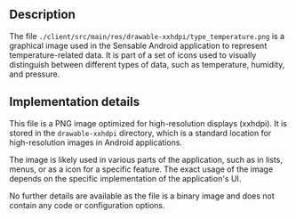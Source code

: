 ## Description

The file `./client/src/main/res/drawable-xxhdpi/type_temperature.png` is a graphical image used in the Sensable Android application to represent temperature-related data. It is part of a set of icons used to visually distinguish between different types of data, such as temperature, humidity, and pressure.


## Implementation details

This file is a PNG image optimized for high-resolution displays (xxhdpi). It is stored in the `drawable-xxhdpi` directory, which is a standard location for high-resolution images in Android applications.

The image is likely used in various parts of the application, such as in lists, menus, or as a icon for a specific feature. The exact usage of the image depends on the specific implementation of the application's UI.

No further details are available as the file is a binary image and does not contain any code or configuration options.



